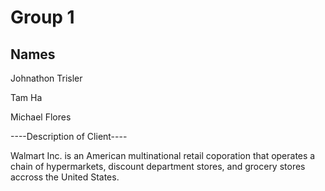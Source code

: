 # Group 1

## Names
Johnathon Trisler

Tam Ha

Michael Flores

----Description of Client----

Walmart Inc. is an American multinational retail coporation that operates a chain of hypermarkets, discount department stores, and grocery stores accross the United States.
